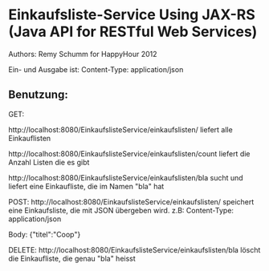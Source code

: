 Einkaufsliste-Service Using JAX-RS (Java API for RESTful Web Services)
==========================================================================
Authors: Remy Schumm for HappyHour 2012

Ein- und Ausgabe ist: 
Content-Type: application/json


Benutzung: 
-----------

GET: 

http://localhost:8080/EinkaufslisteService/einkaufslisten/
liefert alle Einkauflisten


http://localhost:8080/EinkaufslisteService/einkaufslisten/count
liefert die Anzahl Listen die es gibt


http://localhost:8080/EinkaufslisteService/einkaufslisten/bla
sucht und liefert eine Einkaufliste, die im Namen "bla" hat


POST: 
http://localhost:8080/EinkaufslisteService/einkaufslisten/
speichert eine Einkaufsliste, die mit JSON übergeben wird. 
z.B: 
Content-Type: application/json

Body: 
{"titel":"Coop"}




DELETE: 
http://localhost:8080/EinkaufslisteService/einkaufslisten/bla
löscht die Einkaufliste, die genau "bla" heisst

